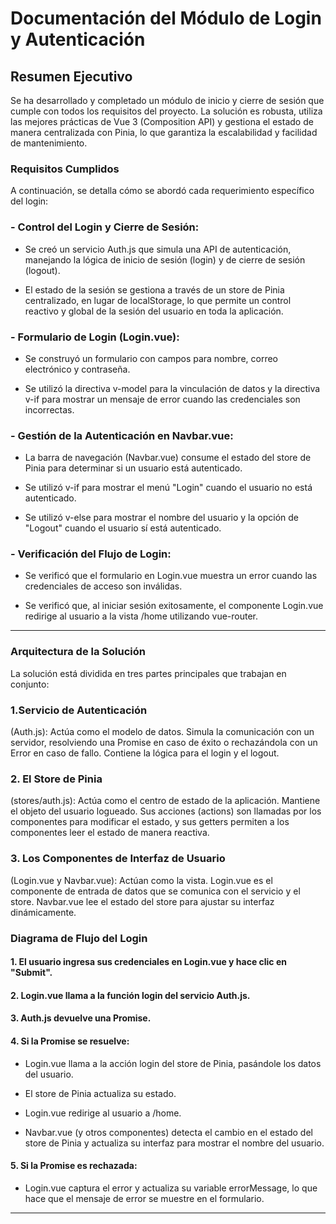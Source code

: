 # Documentación del Módulo de Login y Autenticación
## Resumen Ejecutivo

Se ha desarrollado y completado un módulo de inicio y cierre de sesión que cumple con todos los requisitos del proyecto. La solución es robusta, utiliza las mejores prácticas de Vue 3 (Composition API) y gestiona el estado de manera centralizada con Pinia, lo que garantiza la escalabilidad y facilidad de mantenimiento.

### Requisitos Cumplidos
A continuación, se detalla cómo se abordó cada requerimiento específico del login:

### - Control del Login y Cierre de Sesión:

- Se creó un servicio Auth.js que simula una API de autenticación, manejando la lógica de inicio de sesión (login) y de cierre de sesión (logout).

- El estado de la sesión se gestiona a través de un store de Pinia centralizado, en lugar de localStorage, lo que permite un control reactivo y global de la sesión del usuario en toda la aplicación.

### - Formulario de Login (Login.vue):

- Se construyó un formulario con campos para nombre, correo electrónico y contraseña.

- Se utilizó la directiva v-model para la vinculación de datos y la directiva v-if para mostrar un mensaje de error cuando las credenciales son incorrectas.

### - Gestión de la Autenticación en Navbar.vue:

- La barra de navegación (Navbar.vue) consume el estado del store de Pinia para determinar si un usuario está autenticado.

- Se utilizó v-if para mostrar el menú "Login" cuando el usuario no está autenticado.

- Se utilizó v-else para mostrar el nombre del usuario y la opción de "Logout" cuando el usuario sí está autenticado.

### - Verificación del Flujo de Login:

- Se verificó que el formulario en Login.vue muestra un error cuando las credenciales de acceso son inválidas.

- Se verificó que, al iniciar sesión exitosamente, el componente Login.vue redirige al usuario a la vista /home utilizando vue-router.

---

### Arquitectura de la Solución
La solución está dividida en tres partes principales que trabajan en conjunto:

### 1.Servicio de Autenticación 
(Auth.js): Actúa como el modelo de datos. Simula la comunicación con un servidor, resolviendo una Promise en caso de éxito o rechazándola con un Error en caso de fallo. Contiene la lógica para el login y el logout.

### 2. El Store de Pinia 
(stores/auth.js): Actúa como el centro de estado de la aplicación. Mantiene el objeto del usuario logueado. Sus acciones (actions) son llamadas por los componentes para modificar el estado, y sus getters permiten a los componentes leer el estado de manera reactiva.

### 3. Los Componentes de Interfaz de Usuario 
(Login.vue y Navbar.vue): Actúan como la vista. Login.vue es el componente de entrada de datos que se comunica con el servicio y el store. Navbar.vue lee el estado del store para ajustar su interfaz dinámicamente.

### Diagrama de Flujo del Login
#### 1. El usuario ingresa sus credenciales en Login.vue y hace clic en "Submit".

#### 2. Login.vue llama a la función login del servicio Auth.js.

#### 3. Auth.js devuelve una Promise.

#### 4. Si la Promise se resuelve:

- Login.vue llama a la acción login del store de Pinia, pasándole los datos del usuario.

- El store de Pinia actualiza su estado.

- Login.vue redirige al usuario a /home.

- Navbar.vue (y otros componentes) detecta el cambio en el estado del store de Pinia y actualiza su interfaz para mostrar el nombre del usuario.

#### 5. Si la Promise es rechazada:

- Login.vue captura el error y actualiza su variable errorMessage, lo que hace que el mensaje de error se muestre en el formulario.

---